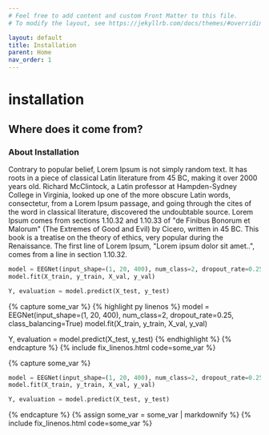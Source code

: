```yaml
---
# Feel free to add content and custom Front Matter to this file.
# To modify the layout, see https://jekyllrb.com/docs/themes/#overriding-theme-defaults

layout: default
title: Installation
parent: Home
nav_order: 1
---
```


# installation

## Where does it come from?

### About Installation

Contrary to popular belief, Lorem Ipsum is not simply random text. It has roots in a piece of classical Latin literature from 45 BC, making it over 2000 years old. Richard McClintock, a Latin professor at Hampden-Sydney College in Virginia, looked up one of the more obscure Latin words, consectetur, from a Lorem Ipsum passage, and going through the cites of the word in classical literature, discovered the undoubtable source. Lorem Ipsum comes from sections 1.10.32 and 1.10.33 of "de Finibus Bonorum et Malorum" (The Extremes of Good and Evil) by Cicero, written in 45 BC. This book is a treatise on the theory of ethics, very popular during the Renaissance. The first line of Lorem Ipsum, "Lorem ipsum dolor sit amet..", comes from a line in section 1.10.32.

```py
model = EEGNet(input_shape=(1, 20, 400), num_class=2, dropout_rate=0.25, class_balancing=True)
model.fit(X_train, y_train, X_val, y_val)

Y, evaluation = model.predict(X_test, y_test)
```

{% capture some_var %}
{% highlight py linenos %}
model = EEGNet(input_shape=(1, 20, 400), num_class=2, dropout_rate=0.25, class_balancing=True)
model.fit(X_train, y_train, X_val, y_val)

Y, evaluation = model.predict(X_test, y_test)
{% endhighlight %}
{% endcapture %}
{% include fix_linenos.html code=some_var %}

{% capture some_var %}
```py
model = EEGNet(input_shape=(1, 20, 400), num_class=2, dropout_rate=0.25, class_balancing=True)
model.fit(X_train, y_train, X_val, y_val)

Y, evaluation = model.predict(X_test, y_test)
```
{% endcapture %}
{% assign some_var = some_var | markdownify %}
{% include fix_linenos.html code=some_var %}

